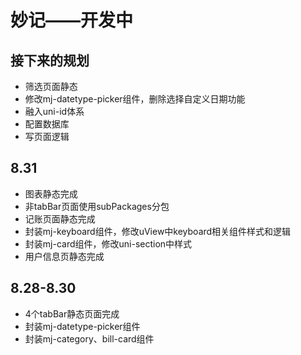# 妙记——开发中


## 接下来的规划
- 筛选页面静态
- 修改mj-datetype-picker组件，删除选择自定义日期功能
- 融入uni-id体系
- 配置数据库
- 写页面逻辑


## 8.31 
- 图表静态完成
- 非tabBar页面使用subPackages分包
- 记账页面静态完成
- 封装mj-keyboard组件，修改uView中keyboard相关组件样式和逻辑
- 封装mj-card组件，修改uni-section中样式
- 用户信息页静态完成

## 8.28-8.30
- 4个tabBar静态页面完成
- 封装mj-datetype-picker组件
- 封装mj-category、bill-card组件
